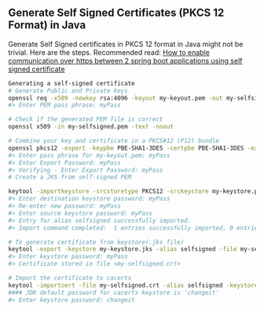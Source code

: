 Generate Self Signed Certificates (PKCS 12 Format) in Java
----------------------------------------------------------
Generate Self Signed certificates in PKCS 12 format in Java might not be trivial.
Here are the steps. Recommended read: [How to enable communication over https between 2 spring boot applications using self signed certificate](http://www.littlebigextra.com/how-to-enable-communication-over-https-between-2-spring-boot-applications-using-self-signed-certificate)

```bash
Generating a self-signed certificate
# Generate Public and Private keys
openssl req -x509 -newkey rsa:4096 -keyout my-keyout.pem -out my-selfsigned.pem -days 365 -subj "/C=CA/ST=Ontario/L=Toronto/O=RBC/OU=RBC/CN=localhost"
#> Enter PEM pass phrase: myPass

# Check if the generated PEM file is correct
openssl x509 -in my-selfsigned.pem -text -noout

# Combine your key and certificate in a PKCS#12 (P12) bundle
openssl pkcs12 -export -keypbe PBE-SHA1-3DES -certpbe PBE-SHA1-3DES -export -in my-selfsigned.pem -inkey my-keyout.pem -name selfsigned -out my-keystore.p12
#> Enter pass phrase for my-keyout.pem: myPass
#> Enter Export Password: myPass
#> Verifying - Enter Export Password: myPass
# Create a JKS from self-signed PEM

keytool -importkeystore -srcstoretype PKCS12 -srckeystore my-keystore.p12 -destkeystore my-keystore.jks -deststoretype pkcs12
#> Enter destination keystore password: myPass  
#> Re-enter new password: myPass 
#> Enter source keystore password: myPass 
#> Entry for alias selfsigned successfully imported.
#> Import command completed:  1 entries successfully imported, 0 entries failed or cancelled

# To generate certificate from keystore(.jks file) 
keytool -export -keystore my-keystore.jks -alias selfsigned -file my-selfsigned.crt
#> Enter keystore password: myPass  
#> Certificate stored in file <my-selfsigned.crt>

# Import the certificate to cacerts
keytool -importcert -file my-selfsigned.crt -alias selfsigned -keystore /Library/Java/JavaVirtualMachines/jdk1.8.0_131.jdk/Contents/Home/jre/lib/security/cacerts
#### JDK default password for cacerts keystore is 'changeit'
#> Enter keystore password: changeit
```
